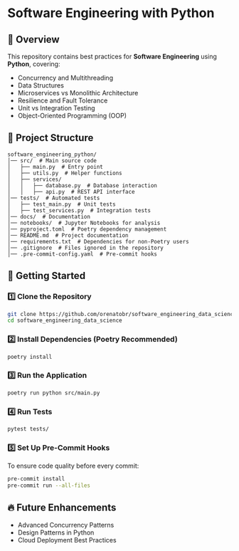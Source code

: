 # Software Engineering with Python

## 📌 Overview
This repository contains best practices for **Software Engineering** using **Python**, covering:

- Concurrency and Multithreading
- Data Structures
- Microservices vs Monolithic Architecture
- Resilience and Fault Tolerance
- Unit vs Integration Testing
- Object-Oriented Programming (OOP)

## 📂 Project Structure
```
software_engineering_python/
│── src/  # Main source code
│   ├── main.py  # Entry point
│   ├── utils.py  # Helper functions
│   ├── services/
│   │   ├── database.py  # Database interaction
│   │   ├── api.py  # REST API interface
│── tests/  # Automated tests
│   ├── test_main.py  # Unit tests
│   ├── test_services.py  # Integration tests
│── docs/  # Documentation
│── notebooks/  # Jupyter Notebooks for analysis
│── pyproject.toml  # Poetry dependency management
│── README.md  # Project documentation
│── requirements.txt  # Dependencies for non-Poetry users
│── .gitignore  # Files ignored in the repository
│── .pre-commit-config.yaml  # Pre-commit hooks
```

## 🚀 Getting Started

### 1️⃣ Clone the Repository
```bash
git clone https://github.com/orenatobr/software_engineering_data_science.git
cd software_engineering_data_science
```

### 2️⃣ Install Dependencies (Poetry Recommended)
```bash
poetry install
```

### 3️⃣ Run the Application
```bash
poetry run python src/main.py
```

### 4️⃣ Run Tests
```bash
pytest tests/
```

### 5️⃣ Set Up Pre-Commit Hooks
To ensure code quality before every commit:
```bash
pre-commit install
pre-commit run --all-files
```

## 🔥 Future Enhancements
- Advanced Concurrency Patterns
- Design Patterns in Python
- Cloud Deployment Best Practices
